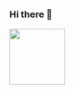 ### Hi there 👋
<img src="https://media.tenor.com/6GPsa5RQk_EAAAAj/antler-missy-antler.gif" width=100
     >

<!--
**PakitoFlow/Pakitoflow** is a ✨ _special_ ✨ repository because its `README.md` (this file) appears on your GitHub profile.

Here are some ideas to get you started:

- 🔭 I’m currently working on ...
- 🌱 I’m currently learning ...
- 👯 I’m looking to collaborate on ...
- 🤔 I’m looking for help with ...
- 💬 Ask me about ...
- 📫 How to reach me: ...
- 😄 Pronouns: ...
- ⚡ Fun fact: ...
-->
